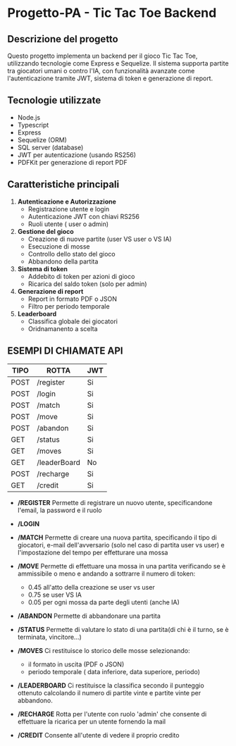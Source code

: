 # Progetto-PA - Tic Tac Toe Backend

## Descrizione del progetto
Questo progetto implementa un backend per il gioco Tic Tac Toe, utilizzando tecnologie come Express e Sequelize. Il sistema supporta partite tra giocatori umani o contro l'IA, con funzionalità avanzate come l'autenticazione tramite JWT, sistema di token e generazione di report.

## Tecnologie utilizzate 
- Node.js
- Typescript
- Express
- Sequelize (ORM)
- SQL server (database)
- JWT per autenticazione (usando RS256)
- PDFKit per generazione di report PDF

## Caratteristiche principali 
1. **Autenticazione e Autorizzazione**
   - Registrazione utente e login
   - Autenticazione JWT con chiavi RS256
   - Ruoli utente ( user o admin)
2. **Gestione del gioco**
   - Creazione di nuove partite (user VS user o VS IA)
   - Esecuzione di mosse
   - Controllo dello stato del gioco
   - Abbandono della partita
3. **Sistema di token**
   - Addebito di token per azioni di gioco
   - Ricarica del saldo token (solo per admin)
4. **Generazione di report**
   - Report in formato PDF o JSON
   - Filtro per periodo temporale
5. **Leaderboard**
   - Classifica globale dei giocatori
   - Oridnamanento a scelta

## ESEMPI DI CHIAMATE API
| TIPO | ROTTA | JWT | 
| ---- | ----- | --- | 
| POST | /register | Si |
| POST | /login | Si | 
| POST | /match | Si | 
| POST | /move | Si |
| POST | /abandon | Si |
| GET | /status | Si |
| GET | /moves | Si |
| GET | /leaderBoard | No |
| POST | /recharge | Si |
| GET | /credit | Si |

- **/REGISTER**
  Permette di registrare un nuovo utente, specificandone l'email, la password e il ruolo






- **/LOGIN**






- **/MATCH**
  Permette di creare una nuova partita, specificando il tipo di giocatori, e-mail dell'avversario (solo nel caso di partita user vs user) e l'impostazione del tempo per effetturare una mossa







- **/MOVE**
  Permette di effettuare una mossa in una partita verificando se è ammissibile o meno e andando a sottrarre il numero di token:
  - 0.45 all'atto della creazione se user vs user
  - 0.75 se user VS IA
  - 0.05 per ogni mossa da parte degli utenti (anche IA)
 







- **/ABANDON**
  Permette di abbandonare una partita





- **/STATUS**
  Permette di valutare lo stato di una partita(di chi è il turno, se è terminata, vincitore...)







- **/MOVES**
  Ci restituisce lo storico delle mosse selezionando:
  - il formato in uscita (PDF o JSON)
  - periodo temporale ( data inferiore, data superiore, periodo)







- **/LEADERBOARD**
  Ci restituisce la classifica secondo il punteggio ottenuto calcolando il numero di partite vinte e partite vinte per abbandono.






- **/RECHARGE**
  Rotta per l'utente con ruolo 'admin' che consente di effettuare la ricarica per un utente fornendo la mail






- **/CREDIT**
  Consente all'utente di vedere il proprio credito 
